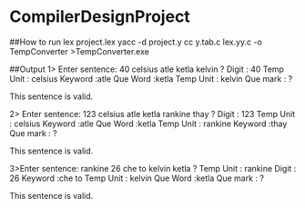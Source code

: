 # CompilerDesignProject
##How to run 
lex project.lex
yacc -d project.y
cc y.tab.c lex.yy.c -o TempConverter >TempConverter.exe

##Output
1> Enter sentence: 40 celsius atle ketla kelvin ?
Digit		: 40
Temp Unit	: celsius 
Keyword		:atle 
Que Word	:ketla 
Temp Unit	: kelvin 
Que mark	: ?

This sentence is valid.

2> Enter sentence: 123 celsius atle ketla rankine thay ?
Digit		: 123
Temp Unit	: celsius 
Keyword		:atle 
Que Word	:ketla 
Temp Unit	: rankine 
Keyword		:thay 
Que mark	: ?

This sentence is valid.

3>Enter sentence: rankine 26 che to kelvin ketla ?
Temp Unit	: rankine 
Digit		: 26
Keyword		:che to 
Temp Unit	: kelvin 
Que Word	:ketla 
Que mark	: ?

This sentence is valid.
